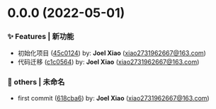 # 0.0.0 (2022-05-01)

### ✨ Features | 新功能

- 初始化项目 ([45c0124](https://github.com/xiaowenlong1022/visual-studio/commit/45c0124)) by: **Joel
  Xiao** (xiao2731962667@163.com)
- 代码迁移 ([c1c0564](https://github.com/xiaowenlong1022/visual-studio/commit/c1c0564)) by: **Joel
  Xiao** (xiao2731962667@163.com)

### 💩 others | 未命名

- first commit ([618cba6](https://github.com/xiaowenlong1022/visual-studio/commit/618cba6)) by:
  **Joel Xiao** (xiao2731962667@163.com)

